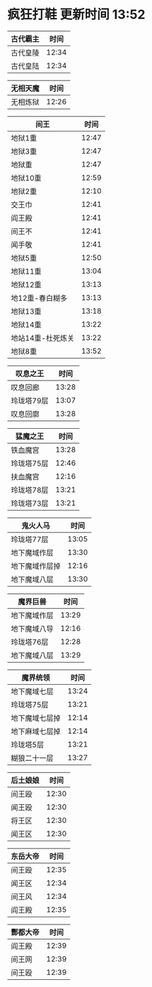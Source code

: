 # 疯狂打鞋 更新时间 13:52

| 古代霸主   | 时间    |
|--------|-------|
| 古代皇陵 | 12:34 |
| 古代皇陆 | 12:34 |

| 无相天魔   | 时间    |
|--------|-------|
| 无相炼狱 | 12:26 |

| 间王   | 时间    |
|--------|-------|
| 地狱1重 | 12:47 |
| 地狱3重 | 12:47 |
| 地狱重 | 12:47 |
| 地狱10重 | 12:59 |
| 地狱2重 | 12:10 |
| 交王巾 | 12:41 |
| 阎王殿 | 12:41 |
| 间王不 | 12:41 |
| 闻手敬 | 12:41 |
| 地狱5重 | 12:50 |
| 地狱11重 | 13:04 |
| 地狱12重 | 13:13 |
| 地12重-春白糊多 | 13:13 |
| 地狱13重 | 13:18 |
| 地狱14重 | 13:22 |
| 地站14重-杜死炼关 | 13:22 |
| 地狱8重 | 13:52 |

| 叹息之王   | 时间    |
|--------|-------|
| 叹息回廊 | 13:28 |
| 玲珑塔79层 | 13:07 |
| 叹息回廓 | 13:28 |

| 猛魔之王   | 时间    |
|--------|-------|
| 铁血魔宫 | 13:28 |
| 玲珑塔75层 | 12:46 |
| 扶血魔宫 | 12:16 |
| 玲珑塔78层 | 13:21 |
| 玲珑塔73层 | 13:21 |

| 鬼火人马   | 时间    |
|--------|-------|
| 玲珑塔77层 | 13:05 |
| 地下魔域作层 | 13:30 |
| 地下魔域作层掉 | 12:16 |
| 地下魔域八层 | 13:30 |

| 魔界巨兽   | 时间    |
|--------|-------|
| 地下魔域作层 | 13:29 |
| 地下魔域八导 | 12:16 |
| 玲珑塔76层 | 12:28 |
| 地下魔域八层 | 13:29 |

| 魔界统领   | 时间    |
|--------|-------|
| 地下魔域七层 | 13:24 |
| 玲珑塔75层 | 13:21 |
| 地下魔域七层掉 | 12:14 |
| 地下麻域七层掉 | 12:14 |
| 玲珑塔5层 | 13:21 |
| 糊狼二十一层 | 13:27 |

| 后土娘娘   | 时间    |
|--------|-------|
| 间王殴 | 12:30 |
| 闻王殴 | 12:30 |
| 将王区 | 12:30 |
| 闻王区 | 12:30 |

| 东岳大帝   | 时间    |
|--------|-------|
| 间王殴 | 12:35 |
| 闻王区 | 12:34 |
| 间王风 | 12:34 |
| 阎王殿 | 12:35 |

| 酆都大帝   | 时间    |
|--------|-------|
| 阎王殿 | 12:39 |
| 间王网 | 12:39 |
| 间王殴 | 12:39 |